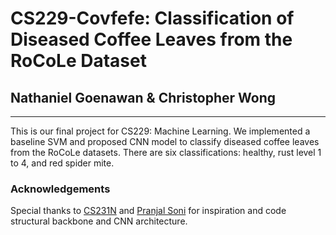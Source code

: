 # CS229-Covfefe: Classification of Diseased Coffee Leaves from the RoCoLe Dataset
## Nathaniel Goenawan & Christopher Wong
- - - -
This is our final project for CS229: Machine Learning. We implemented a baseline SVM and proposed CNN model to classify diseased coffee leaves from the RoCoLe datasets. There are six classifications: healthy, rust level 1 to 4, and red spider mite.

### Acknowledgements
Special thanks to [CS231N](https://cs231n.github.io/convolutional-networks/) and [Pranjal Soni](https://www.kaggle.com/pranjalsoni17/natural-scene-classification#Model-Fitting) for inspiration and code structural backbone and CNN architecture. 
